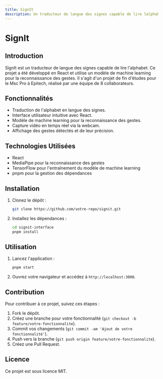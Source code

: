 ```yaml
---
title: SignIt
description: Un traducteur de langue des signes capable de lire lalphabet
---
```


# SignIt

## Introduction

SignIt est un traducteur de langue des signes capable de lire l'alphabet. Ce projet a été développé en React et utilise un modèle de machine learning pour la reconnaissance des gestes. Il s'agit d'un projet de fin d'études pour le Msc Pro à Epitech, réalisé par une équipe de 8 collaborateurs.


## Fonctionnalités

- Traduction de l'alphabet en langue des signes.
- Interface utilisateur intuitive avec React.
- Modèle de machine learning pour la reconnaissance des gestes.
- Capture vidéo en temps réel via la webcam.
- Affichage des gestes détectés et de leur précision.

## Technologies Utilisées

- React
- MediaPipe pour la reconnaissance des gestes
- TensorFlow pour l'entraînement du modèle de machine learning
- pnpm pour la gestion des dépendances

## Installation

1. Clonez le dépôt :
   ```bash
   git clone https://github.com/votre-repo/signit.git
   ```
2. Installez les dépendances :
   ```bash
   cd signit-interface
   pnpm install
   ```

## Utilisation

1. Lancez l'application :
   ```bash
   pnpm start
   ```
2. Ouvrez votre navigateur et accédez à `http://localhost:3000`.

## Contribution

Pour contribuer à ce projet, suivez ces étapes :

1. Fork le dépôt.
2. Créez une branche pour votre fonctionnalité (`git checkout -b feature/votre-fonctionnalite`).
3. Commit vos changements (`git commit -am 'Ajout de votre fonctionnalité'`).
4. Push vers la branche (`git push origin feature/votre-fonctionnalite`).
5. Créez une Pull Request.

## Licence

Ce projet est sous licence MIT.
